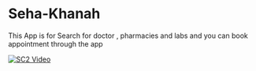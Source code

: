 


# Seha-Khanah
This App is for Search for doctor , pharmacies and labs and you can book appointment through the app 

[![SC2 Video](https://img.youtube.com/vi/GyN8zFp4yY8/0.jpg)](http://www.youtube.com/watch?v=GyN8zFp4yY8)

